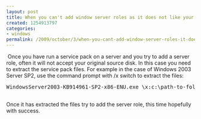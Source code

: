 ```yaml
---
layout: post
title: When you can't add window server roles as it does not like your original disk
created: 1254913797
categories:
- windows
permalink: /2009/october/3/when-you-cant-add-window-server-roles-it-does-not-your-original-disk/
---
```

<p>&nbsp;Once you have run a service pack on a server and you try to add a server role, often it will not accept your original source disk. In this case you need to extract the service pack files. For example in the case of Windows 2003 Server SP2, use the command prompt with /x switch to extract the files:&nbsp;</p>
<pre>
WindowsServer2003-KB914961-SP2-x86-ENU.exe \x:c:\path-to-folder

</pre>
<p>Once it has extracted the files try to add the server role, this time hopefully with success.</p>
